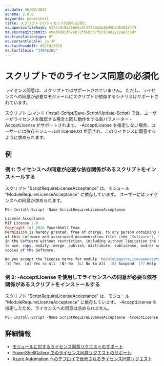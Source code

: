 ```yaml
---
ms.date: 06/09/2017
schema: 2.0.0
keywords: powershell
title: スクリプトでのライセンス同意の必須化
ms.openlocfilehash: 6374c8c8536dd0c8f27580a5b8895b8db18424f9
ms.sourcegitcommit: e9ad4d85fd7eb72fb5bc37f6ca3ae1282ae3c6d7
ms.translationtype: HT
ms.contentlocale: ja-JP
ms.lasthandoff: 05/10/2018
ms.locfileid: "34048365"
---
```

# <a name="requiring-license-acceptance-for-scripts"></a>スクリプトでのライセンス同意の必須化

ライセンス同意は、スクリプトではサポートされていません。 ただし、ライセンスへの同意が必要なモジュールにスクリプトが依存するシナリオはサポートされています。

スクリプト コマンド (Install-Script/Save-Script/Update-Script) では、ユーザーがライセンスを確認する場合と同じ動作をする新パラメーター -AcceptLicense がサポートされます。 -AcceptLicense を指定しない場合、ユーザーには依存モジュールの license.txt が示され、このライセンスに同意するように求められます。

## <a name="examples"></a>例

### <a name="example-1-install-script-with-dependencies-requiring-license-acceptance"></a>例 1: ライセンスへの同意が必要な依存関係があるスクリプトをインストールする

スクリプト "ScriptRequireLicenseAcceptance" は、モジュール "ModuleRequireLicenseAcceptance" に依存しています。 ユーザーにはライセンスへの同意が求められます。

```PowerShell
PS> Install-Script -Name ScriptRequireLicenseAcceptance

License Acceptance
MIT License 2.0
Copyright (c) 2016 PowerShell Team
Permission is hereby granted, free of charge, to any person obtaining a copy
of this software and associated documentation files (the "Software"), to deal
in the Software without restriction, including without limitation the rights
to use, copy, modify, merge, publish, distribute, sublicense, and/or sell
copies of the Software.

Do you accept the license terms for module 'ModuleRequireLicenseAcceptance'.
[Y] Yes  [A] Yes to All  [N] No  [L] No to All  [S] Suspend  [?] Help (default is "N"):
```

### <a name="example-2-install-script-with-dependencies-requiring-license-acceptance-and--acceptlicense"></a>例 2: -AcceptLicense を使用してライセンスへの同意が必要な依存関係があるスクリプトをインストールする

スクリプト "ScriptRequireLicenseAcceptance" は、モジュール "ModuleRequireLicenseAcceptance" に依存しています。 -AcceptLicense を指定したため、ライセンスへの同意は求められません。

```PowerShell
PS> Install-Script -Name ScriptRequireLicenseAcceptance -AcceptLicense
```

## <a name="more-details"></a>詳細情報

- [モジュールに対するライセンス同意リクエストのサポート](module-license-acceptance.md)
- [PowerShellGallery でのライセンス同意リクエストのサポート](../how-to/working-with-items/items-that-require-license-acceptance.md)
- [Azure Automation へのデプロイで表示されるライセンス同意リクエスト](../how-to/working-with-items/deploy-to-azure-automation.md)
